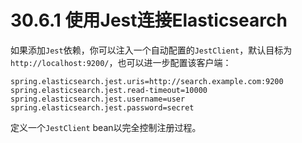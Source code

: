 # 30.6.1 使用Jest连接Elasticsearch

如果添加`Jest`依赖，你可以注入一个自动配置的`JestClient`，默认目标为`http://localhost:9200/`，也可以进一步配置该客户端：

```text
spring.elasticsearch.jest.uris=http://search.example.com:9200
spring.elasticsearch.jest.read-timeout=10000
spring.elasticsearch.jest.username=user
spring.elasticsearch.jest.password=secret
```

定义一个`JestClient` bean以完全控制注册过程。

